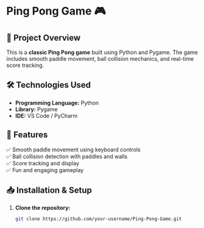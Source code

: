 


# Ping Pong Game 🎮

## 📌 Project Overview  
This is a **classic Ping Pong game** built using Python and Pygame. The game includes smooth paddle movement, ball collision mechanics, and real-time score tracking.

## 🛠️ Technologies Used  
- **Programming Language:** Python  
- **Library:** Pygame  
- **IDE:** VS Code / PyCharm  

## 🚀 Features  
✅ Smooth paddle movement using keyboard controls  
✅ Ball collision detection with paddles and walls  
✅ Score tracking and display  
✅ Fun and engaging gameplay  

## 📥 Installation & Setup  
1. **Clone the repository:**  
   ```sh
   git clone https://github.com/your-username/Ping-Pong-Game.git
